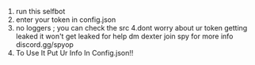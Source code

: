 1. run this selfbot
2. enter your token in config.json
3. no loggers ; you can check the src
4.dont worry about ur token getting leaked it won't get leaked 
for help dm dexter
join spy for more info 
discord.gg/spyop
5. To Use It Put Ur Info In Config.json!!
 